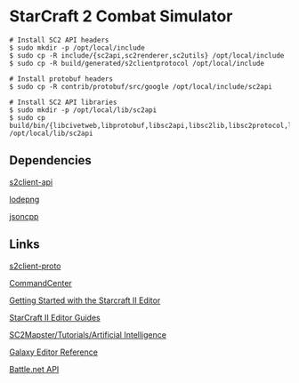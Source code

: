 
# StarCraft 2 Combat Simulator

```
# Install SC2 API headers
$ sudo mkdir -p /opt/local/include
$ sudo cp -R include/{sc2api,sc2renderer,sc2utils} /opt/local/include
$ sudo cp -R build/generated/s2clientprotocol /opt/local/include

# Install protobuf headers
$ sudo cp -R contrib/protobuf/src/google /opt/local/include/sc2api

# Install SC2 API libraries
$ sudo mkdir -p /opt/local/lib/sc2api
$ sudo cp build/bin/{libcivetweb,libprotobuf,libsc2api,libsc2lib,libsc2protocol,libsc2utils}.a /opt/local/lib/sc2api
```

## Dependencies

[s2client-api](https://github.com/Blizzard/s2client-api)

[lodepng](https://lodev.org/lodepng/)

[jsoncpp](https://github.com/open-source-parsers/jsoncpp)

## Links

[s2client-proto](https://github.com/Blizzard/s2client-proto)

[CommandCenter](https://github.com/davechurchill/commandcenter)

[Getting Started with the Starcraft II Editor](https://s2editor-tutorials.readthedocs.io/en/master/index.html)

[StarCraft II Editor Guides](https://s2editor-guides.readthedocs.io/)

[SC2Mapster/Tutorials/Artificial Intelligence](https://sc2mapster.gamepedia.com/Tutorials/Artificial_Intelligence)

[Galaxy Editor Reference](https://mapster.talv.space/galaxy/reference)

[Battle.net API](https://develop.battle.net/)

